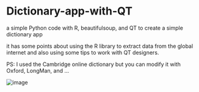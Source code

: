 # Dictionary-app-with-QT
a simple Python code with R, beautifulsoup, and QT to create a simple dictionary app

it has some points about using the R library to extract data from the global internet and also using some tips to work with QT designers.


PS: I used the Cambridge online dictionary but you can modify it with Oxford, LongMan, and ...

![image](https://github.com/mr-holy/Dictionary-app-with-QT/assets/74039914/5ea879a5-22df-49c0-957c-3ef78a1196c3)
